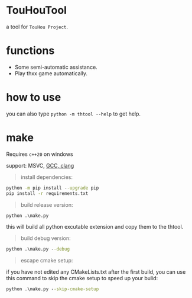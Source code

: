 # TouHouTool
a tool for `TouHou Project`.

# functions
* Some semi-automatic assistance.
* Play thxx game automatically.

# how to use
you can also type `python -m thtool --help` to get help.

# make
Requires `c++20` on windows

support: MSVC, [GCC, clang](https://github.com/24bit-xjkp/toolchains/releases)

> install dependencies:
```cmd
python -m pip install --upgrade pip
pip install -r requirements.txt
```

> build release version:
```cmd
python .\make.py
```
this will build all python excutable extension and copy them to the thtool.

> build debug version:
```cmd
python .\make.py --debug
```

> escape cmake setup:

if you have not edited any CMakeLists.txt after the first build, you can use this command to skip the cmake setup to speed up your bulid:
```cmd
python .\make.py --skip-cmake-setup
```